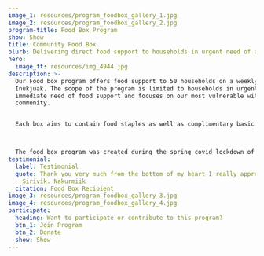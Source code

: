 ```yaml
---
image_1: resources/program_foodbox_gallery_1.jpg
image_2: resources/program_foodbox_gallery_2.jpg
program-title: Food Box Program
show: Show
title: Community Food Box
blurb: Delivering direct food support to households in urgent need of assistance
hero:
  image_ft: resources/img_4944.jpg
description: >-
  Our Food box program offers food support to 50 households on a weekly basis in
  Inukjuak. The scope of the program is limited to households in urgent and
  immediate need of food support and focuses on our most vulnerable within the
  community. 


  Each box aims to contain food staples as well as complimentary basic recipes related to box contents in an effort to increase healthy eating and food preparation skills among participants  



  The food box program was created during the spring covid lockdown of 2020, and has continued due to the generous support of local organizations and volunteers.
testimonial:
  label: Testimonial
  quote: Thank you very much from the bottom of my heart I really appreciate
    Sirivik. Nakurmiik
  citation: Food Box Recipient
image_3: resources/program_foodbox_gallery_3.jpg
image_4: resources/program_foodbox_gallery_4.jpg
participate:
  heading: Want to participate or contribute to this program?
  btn_1: Join Program
  btn_2: Donate
  show: Show
---
```

